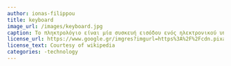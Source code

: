 ```yaml
---
author: ionas-filippou
title: keyboard
image_url: /images/keyboard.jpg
caption: Το πληκτρολόγιο είναι μία συσκευή εισόδου ενός ηλεκτρονικού υπολογιστή. Η βασική λειτουργία για την οποία χρησιμοποιείται το πληκτρολογίο είναι η εισαγωγή χαρακτήρων ή κειμένου στον υπολογιστή ή τον σταθμό εργασίας από ένα χρήστη πατώντας τα πλήκτρα του με τα δάχτυλά του ή κάποιο άλλο μέρος του σώματός του. Τα πιο συνηθισμένα πληκτρολόγια προορίζονται για χρήση με τα δάκτυλα. Πέρα από τα πλήκτρα που αντιστοιχούν στα γράμματα του αλφαβήτου, τους τόνους ή πνεύματα, τα σημεία στίξης και άλλους χαρακτήρες, περιλαμβάνει αρκετά πλήκτρα που διευκολύνουν τη χρήση του λειτουργικού συστήματος και των διαφόρων προγραμμάτων του υπολογιστή καθώς και την «πλοήγηση» ανάμεσά τους ή ανάμεσα στις διαφορετικές τους λειτουργίες/χρήσεις.
license_url: https://www.google.gr/imgres?imgurl=https%3A%2F%2Fcdn.pixabay.com%2Fphoto%2F2017%2F04%2F03%2F03%2F52%2Fkeyboard-2197402_960_720.jpg&imgrefurl=https%3A%2F%2Fpixabay.com%2Fen%2Fkeyboard-computer-apple-digital-2197402%2F&docid=KA8mTg0q7MTurM&tbnid=xU-mF-v1kkAb7M%3A&vet=10ahUKEwi7097z4JreAhVDlYsKHXKIAfQQMwg_KAIwAg..i&w=960&h=720&bih=961&biw=1063&q=keyboard&ved=0ahUKEwi7097z4JreAhVDlYsKHXKIAfQQMwg_KAIwAg&iact=mrc&uact=8
license_text: Courtesy of wikipedia 
categories: -technology
---
```

